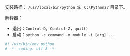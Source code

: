 
安装路径： `/usr/local/bin/python` 或 ` C:\Python27` 目录下。

解释器：
- 退出：`Control-D`，`Control-Z`，`quit()`
- 启动：`python -c command -m module -i [arg] ...`

```py
#! /usr/bin/env python
# -*- coding: utf-8 -*-
```